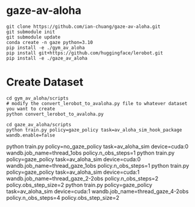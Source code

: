 # gaze-av-aloha

```
git clone https://github.com/ian-chuang/gaze-av-aloha.git
git submodule init
git submodule update
conda create -n gaze python=3.10
pip install -e ./gym_av_aloha
pip install git+https://github.com/huggingface/lerobot.git
pip install -e ./gaze_av_aloha
```

# Create Dataset

```
cd gym_av_aloha/scripts
# modify the convert_lerobot_to_avaloha.py file to whatever dataset you want to create
python convert_lerobot_to_avaloha.py
```

```
cd gaze_av_aloha/scripts
python train.py policy=gaze_policy task=av_aloha_sim_hook_package wandb.enable=false 
```


python train.py policy=no_gaze_policy task=av_aloha_sim device=cuda:0 wandb.job_name=thread_1obs policy.n_obs_steps=1
python train.py policy=gaze_policy task=av_aloha_sim device=cuda:0 wandb.job_name=thread_gaze_1obs policy.n_obs_steps=1
python train.py policy=gaze_policy task=av_aloha_sim device=cuda:1 wandb.job_name=thread_gaze_2-2obs policy.n_obs_steps=2 policy.obs_step_size=2
python train.py policy=gaze_policy task=av_aloha_sim device=cuda:1 wandb.job_name=thread_gaze_4-2obs policy.n_obs_steps=4 policy.obs_step_size=2

